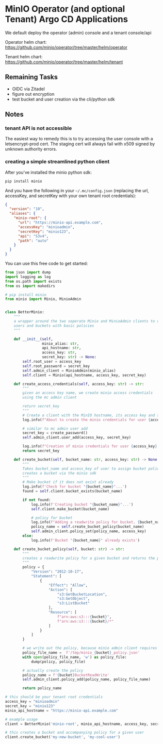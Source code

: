 # MinIO Operator (and optional Tenant) Argo CD Applications

We default deploy the operator (admin) console and a tenant console/api 

Operator helm chart: https://github.com/minio/operator/tree/master/helm/operator

Tenant helm chart: https://github.com/minio/operator/tree/master/helm/tenant

## Remaining Tasks

- OIDC via Zitadel
- figure out encryption
- test bucket and user creation via the cli/python sdk

## Notes

### tenant API is not accessible
The easiest way to remedy this is to try accessing the user console with a letsencrypt-prod cert. The staging cert will always fail with x509 signed by unknown authority errors.

### creating a simple streamlined python client

After you've installed the minio python sdk:

```bash
pip install minio
```

And you have the following in your `~/.mc/config.json` (replacing the url, accessKey, and secretKey with your own tenant root credentials):

```json
{
  "version": "10",
  "aliases": {
    "minio-root": {
      "url": "https://minio-api.example.com",
      "accessKey": "minioadmin",
      "secretKey": "minio123",
      "api": "S3v4",
      "path": "auto"
    }
  }
}
```

You can use this free code to get started:

```python
from json import dump
import logging as log
from os.path import exists
from os import makedirs

# pip install minio
from minio import Minio, MinioAdmin


class BetterMinio:
    """ 
    a wrapper around the two seperate Minio and MinioAdmin clients to create
    users and buckets with basic policies
    """

    def __init__(self,
                 minio_alias: str,
                 api_hostname: str,
                 access_key: str,
                 secret_key: str) -> None:
        self.root_user = access_key
        self.root_password = secret_key
        self.admin_client = MinioAdmin(minio_alias)
        self.client = Minio(api_hostname, access_key, secret_key)

    def create_access_credentials(self, access_key: str) -> str:
        """
        given an access key name, we create minio access credentials
        using the mc admin client

        return secret_key
        """
        # Create a client with the MinIO hostname, its access key and secret key.
        log.info(f"About to create the minio credentials for user {access_key}")

        # similar to mc admin user add
        secret_key = create_password()
        self.admin_client.user_add(access_key, secret_key)

        log.info(f"Creation of minio credentials for user {access_key} completed.")
        return secret_key

    def create_bucket(self, bucket_name: str, access_key: str) -> None:
        """
        Takes bucket_name and access_key of user to assign bucket policy to
        creates a bucket via the minio sdk
        """
        # Make bucket if it does not exist already
        log.info(f'Check for bucket "{bucket_name}"...')
        found = self.client.bucket_exists(bucket_name)

        if not found:
            log.info(f'Creating bucket "{bucket_name}"...')
            self.client.make_bucket(bucket_name)

            # policy for bucket
            log.info(f"Adding a readwrite policy for bucket, {bucket_name}")
            policy_name = self.create_bucket_policy(bucket_name)
            self.admin_client.policy_set(policy_name, access_key)
        else:
            log.info(f'Bucket "{bucket_name}" already exists')

    def create_bucket_policy(self, bucket: str) -> str:
        """
        creates a readwrite policy for a given bucket and returns the policy name
        """
        policy = {
            "Version": "2012-10-17",
            "Statement": [
                {
                    "Effect": "Allow",
                    "Action": [
                        "s3:GetBucketLocation",
                        "s3:GetObject",
                        "s3:ListBucket"
                    ],
                    "Resource": [
                        f"arn:aws:s3:::{bucket}",
                        f"arn:aws:s3:::{bucket}/*"
                    ]
                }
            ]
        }

        # we write out the policy, because minio admin client requires it
        policy_file_name =  f'/tmp/minio_{bucket}_policy.json'
        with open(policy_file_name, 'w') as policy_file:
            dump(policy, policy_file)

        # actually create the policy
        policy_name = f'{bucket}BucketReadWrite'
        self.admin_client.policy_add(policy_name, policy_file_name)

        return policy_name

# this should be your tenant root credentials
access_key = "minioadmin"
secret_key = "minio123"
minio_api_hostname = "https://minio-api.example.com"

# example usage
client = BetterMinio('minio-root', minio_api_hostname, access_key, secret_key)

# this creates a bucket and accompanying policy for a given user
client.create_bucket('my-new-bucket', 'my-cool-user')
```
